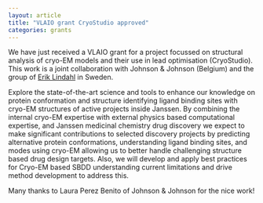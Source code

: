 ```yaml
---
layout: article
title: "VLAIO grant CryoStudio approved"
categories: grants
---
```


We have just received a VLAIO grant for a project focussed on structural analysis of cryo-EM models and their use in lead optimisation (CryoStudio). This work is a joint collaboration with Johnson & Johnson (Belgium) and the group of [Erik Lindahl](https://www.su.se/english/profiles/erlin-1.189634) in Sweden.

Explore the state-of-the-art science and tools to enhance our knowledge on protein conformation and structure identifying ligand binding sites with cryo-EM structures of active projects inside Janssen. By combining the internal cryo-EM expertise with external physics based computational expertise, and Janssen medicinal chemistry drug discovery we expect to make significant contributions to selected discovery projects by predicting alternative protein conformations, understanding ligand binding sites, and modes using cryo-EM allowing us to better handle challenging structure based drug design targets. Also, we will develop and apply best practices for Cryo-EM based SBDD understanding current limitations and drive method development to address this.

Many thanks to Laura Perez Benito of Johnson & Johnson for the nice work!

